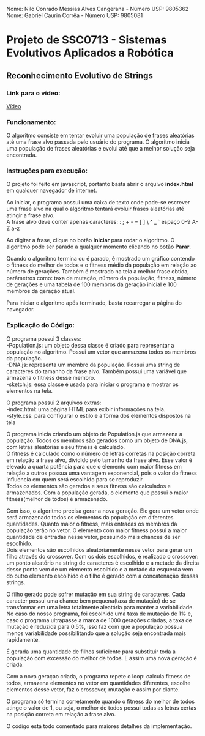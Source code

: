 Nome: Nilo Conrado Messias Alves Cangerana  -  Número USP: 9805362  
Nome: Gabriel Caurin Corrêa  -  Número USP: 9805081

# Projeto de SSC0713 - Sistemas Evolutivos Aplicados a Robótica
## Reconhecimento Evolutivo de Strings

### Link para o vídeo:
[Vídeo](https://www.youtube.com/watch?v=CL7047u1Gvo&feature=youtu.be)

### Funcionamento:
O algoritmo consiste em tentar evoluir uma população de frases aleatórias até uma frase alvo passada pelo usuário do programa. O algoritmo inicia uma população de frases aleatórias e evolui até que a melhor solução seja encontrada.

### Instruções para execução:
O projeto foi feito em javascript, portanto basta abrir o arquivo **index.html** em qualquer navegador de internet.  
  
Ao iniciar, o programa possui uma caixa de texto onde pode-se escrever uma frase alvo na qual o algoritmo tentará evoluir frases aleatórias até atingir a frase alvo.  
A frase alvo deve conter apenas caracteres: : ; + - = [ ] \ ^ _ ` espaço 0-9 A-Z a-z
  
Ao digitar a frase, clique no botão **Iniciar** para rodar o algoritmo. O algoritmo pode ser parado a qualquer momento clicando no botão **Parar**.  
  
Quando o algoritmo termina ou é parado, é mostrado um gráfico contendo o fitness do melhor de todos e o fitness médio da população em relação ao número de gerações. Também é mostrado na tela a melhor frase obtida, parâmetros como: taxa de mutação, número da população, fitness, número de gerações e uma tabela de 100 membros da geração inicial e 100 membros da geração atual. 
  
Para iniciar o algoritmo após terminado, basta recarregar a página do navegador.

### Explicação do Código:
O programa possui 3 classes:  
-Population.js: um objeto dessa classe é criado para representar a população no algoritmo. Possui um vetor que armazena todos os membros da população.  
-DNA.js: representa um membro da população. Possui uma string de caracteres do tamanho da frase alvo. Também possui uma variável que armazena o fitness desse membro.  
-sketch.js: essa classe é usada para iniciar o programa e mostrar os elementos na tela.  
  
O programa possui 2 arquivos extras:  
-index.html: uma página HTML para exibir informações na tela.  
-style.css: para configurar o estilo e a forma dos elementos dispostos na tela  
  
O programa inicia criando um objeto de Population.js que armazena a população. Todos os membros são gerados como um objeto de DNA.js, com letras aleatórias e seu fitness é calculado.  
O fitness é calculado como o número de letras corretas na posição correta em relação a frase alvo, dividido pelo tamanho da frase alvo. Esse valor é elevado a quarta potência para que o elemento com maior fitness em relação a outros possua uma vantagem exponencial, pois o valor do fitness influencia em quem será escolhido para se reproduzir.  
Todos os elementos são gerados e seus fitness são calculados e armazenados. Com a população gerada, o elemento que possui o maior fitness(melhor de todos) é armazenado.  
  
Com isso, o algoritmo precisa gerar a nova geração. Ele gera um vetor onde será armazenado todos os elementos da população em diferentes quantidades. Quanto maior o fitness, mais entradas os membros da população terão no vetor. O elemento com maior fitness possui a maior quantidade de entradas nesse vetor, possuindo mais chances de ser escolhido.  
Dois elementos são escolhidos aleatóriamente nesse vetor para gerar um filho através do crossover. Com os dois escolhidos, é realizado o crossover: um ponto aleatório na string de caracteres é escolhido e a metade da direita desse ponto vem de um elemento escolhido e a metade da esquerda vem do outro elemento escolhido e o filho é gerado com a concatenação dessas strings.  
  
O filho gerado pode sofrer mutação em sua string de caracteres. Cada caracter possui uma chance bem pequena(taxa de mutação) de se transformar em uma letra totalmente aleatória para manter a variabilidade. No caso do nosso programa, foi escolhido uma taxa de mutação de 1% e, caso o programa ultrapasse a marca de 1000 gerações criadas, a taxa de mutação é reduzida para 0.5%, isso faz com que a população possua menos variabilidade possibilitando que a solução seja encontrada mais rapidamente.  
  
É gerada uma quantidade de filhos suficiente para substituir toda a população com excessão do melhor de todos. E assim uma nova geração é criada.  
  
Com a nova geraçao criada, o programa repete o loop: calcula fitness de todos, armazena elementos no vetor em quantidades diferentes, escolhe elementos desse vetor, faz o crossover, mutação e assim por diante.  
  
O programa só termina corretamente quando o fitness do melhor de todos atinge o valor de 1, ou seja, o melhor de todos possui todas as letras certas na posição correta em relação a frase alvo.  
  
O código está todo comentado para maiores detalhes da implementação.

